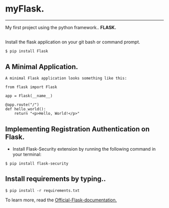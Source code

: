 # myFlask.
---------------------------------------------------------------------------------------------------------------------------------------------------------------------------------------
My first project using the python framework.. **FLASK.**

## 
Install the flask application on your git  bash or command   prompt.
```
$ pip install Flask
```
## A Minimal Application.
```
A minimal Flask application looks something like this:

from flask import Flask

app = Flask(__name__)

@app.route("/")
def hello_world():
    return "<p>Hello, World!</p>"
```

## Implementing Registration Authentication on Flask.

- Install Flask-Security extension by running the following command in your terminal:

```
$ pip install flask-security

```
## Install requirements by typing..
```
$ pip install -r requirements.txt
```
 To learn more, read the [Official-Flask-documentation.](https://flask.palletsprojects.com/en/3.0.x/)

